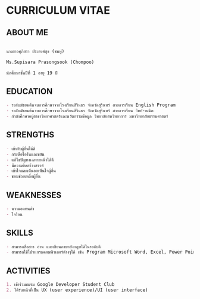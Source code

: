 # CURRICULUM VITAE


## ABOUT ME

```markdown

นางสาวศุภิสรา ประสงค์สุข (ชมพู่)

Ms.Supisara Prasongsook (Chompoo)

นักศึกษาชั้นปีที่ 1 อายุ 19 ปี

```
## EDUCATION
```markdown
- ระดับมัธยมต้นจบการศึกษาจากโรงเรียนสิรินธร จังหวัดสุรินทร์ สายการเรียน English Program
- ระดับมัธยมต้นจบการศึกษาจากโรงเรียนสิรินธร จังหวัดสุรินทร์ สายการเรียน วิทย์-คณิต
- กำลังศึกษาอยู่สาขาวิทยาศาสตร์และนวัตกรรมข้อมูล วิทยาลัยสหวิทยาการ มหาวิทยาลัยธรรมศาสตร์
```
## STRENGTHS
```markdown
- เข้ากับผู้อื่นได้ดี
- กระตือรือร้นและขยัน
- แก้ไขปัญหาเฉพาะหน้าได้ดี
- มีความคิดสร้างสรรค์
- เข้าใจและเห็นอกเห็นใจผู้อื่น
- ชอบช่วยเหลื่อผู้อื่น
```
## WEAKNESSES
```markdown
- ความอดทนต่ำ
- ใจร้อน
```
## SKILLS
```markdown
- สามารถสื่อสาร อ่าน และเขียนภาษาอังกฤษได้ในระดับดี
- สามารถใช้โปรเเกรมคอมพิวเตอร์ต่างๆได้ เช่น Program Microsoft Word, Excel, Power Point  
```
## ACTIVITIES 
```markdown
1. เข้าร่วมชมรม Google Developer Student Club
2. ได้รับหน้าที่เป็น UX (user experience)/UI (user interface)
```
